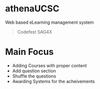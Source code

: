 # athenaUCSC
Web based eLearning management system 

> Codefest 
> SAG4X

# Main Focus
- Adding Courses with proper content
- Add question section
- Shuffle the questions
- Awarding Systems for the acheivements
